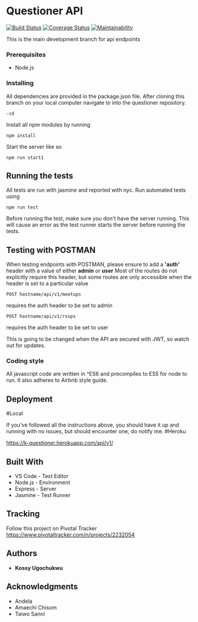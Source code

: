 # Questioner API
[![Build Status](https://travis-ci.org/kossy360/Questioner.svg?branch=develop)](https://travis-ci.org/kossy360/Questioner)
[![Coverage Status](https://coveralls.io/repos/github/kossy360/Questioner/badge.svg?branch=develop)](https://coveralls.io/github/kossy360/Questioner?branch=develop)
[![Maintainability](https://api.codeclimate.com/v1/badges/783060e3be2b2c154b2b/maintainability)](https://codeclimate.com/github/kossy360/Questioner/maintainability)

This is the main development branch for api endpoints

### Prerequisites

* Node.js

### Installing

All dependencies are provided in the package.json file.
After cloning this branch on your local computer navigate to into the questioner repository.

```
-cd
``` 
Install all npm modules by running

```
npm install
```
Start the server like so

```
npm run start1
```
## Running the tests

All tests are run with jasmine and reported with nyc.
Run automated tests using

```
npm run test
```
Before running the test, make sure you don't have the server running. This will cause an error as the test runner starts the server before running the tests.

## Testing with POSTMAN

When testing endpoints with POSTMAN, please ensure to add a **'auth'** header with a value of either **admin** or **user**
Most of the routes do not explicitly require this header, but some routes are only accessible when the header is set to a particular value

```
POST hostname/api/v1/meetups
```
requires the auth header to be set to admin

```
POST hostname/api/v1/rsvps
```
requires the auth header to be set to user

This is going to be changed when the API are secured with JWT, so watch out for updates.

### Coding style

All javascript code are written in ^ES6 and precompiles to ES5 for node to run. It also adheres to Airbnb style guide.

## Deployment

#Local

If you've followed all the instructions above, you should have it up and running with no issues, but should encounter one, do notify me.
#Heroku

https://k-questioner.herokuapp.com/api/v1/

## Built With

* VS Code - Text Editor
* Node.js - Environment
* Express - Server
* Jasmine - Test Runner

## Tracking

Follow this project on Pivotal Tracker https://www.pivotaltracker.com/n/projects/2232054

## Authors

* **Kossy Ugochukwu** 

## Acknowledgments

* Andela
* Amaechi Chisom
* Taiwo Sanni
